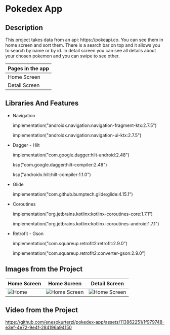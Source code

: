 # Pokedex App

Description
-------------

<p>
This project takes data from an api: https://pokeapi.co. You can see them in home screen and sort them. There is a search bar on top and it allows you to search by name or by id.
  In detail screen you can see all details about your chosen pokemon and you can swipe to see other.  <p>

  
| Pages in the app |
| --------- |
|  Home Screen     |
|  Detail Screen     |
  
## Libraries And Features
  
  - Navigation <p>
    implementation("androidx.navigation:navigation-fragment-ktx:2.7.5") <p>
    implementation("androidx.navigation:navigation-ui-ktx:2.7.5") <p>

  - Dagger - Hilt <p>
    implementation("com.google.dagger:hilt-android:2.48") <p>
    ksp("com.google.dagger:hilt-compiler:2.48") <p>
    ksp("androidx.hilt:hilt-compiler:1.1.0") <p>

  - Glide <p>
    implementation("com.github.bumptech.glide:glide:4.15.1") <p>

  - Coroutines <p>
    implementation("org.jetbrains.kotlinx:kotlinx-coroutines-core:1.7.1") <p>
    implementation("org.jetbrains.kotlinx:kotlinx-coroutines-android:1.7.1") <p>

  - Retrofit - Gson <p>
    implementation("com.squareup.retrofit2:retrofit:2.9.0") <p>
    implementation("com.squareup.retrofit2:converter-gson:2.9.0") <p>


## Images from the Project

| Home Screen | Home Screen | Detail Screen |
| ----------- | ---------------- | ---------------- |
| ![Home](https://github.com/enesokurterzi/pokedex-app/assets/113862251/1ec8ab9a-4d11-40e3-940e-78340e30e6c2) | ![Home Screen](https://github.com/enesokurterzi/pokedex-app/assets/113862251/f68bdc50-9431-4050-98f7-31ba791e1d3a) | ![Home Screen](https://github.com/enesokurterzi/pokedex-app/assets/113862251/2005334d-7d53-4f55-ab69-0db55f383ddf)


## Video from the Project

https://github.com/enesokurterzi/pokedex-app/assets/113862251/1f979748-e3ef-4e72-9e4f-284196a94150








     
